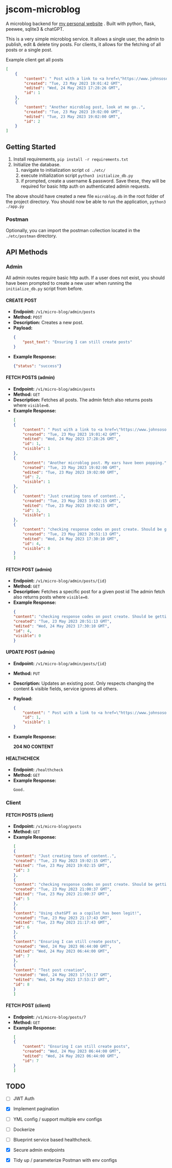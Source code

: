 # jscom-microblog

A microblog backend for [my personal website](https://www.johnsosoka.com/bits/) . Built with python, flask, peewee, 
sqlite3 & chatGPT.

This is a very simple microblog service. It allows a single user, the admin to publish, edit & delete tiny posts. For 
clients, it allows for the fetching of all posts or a single post. 

Example client get all posts

```json
[
    {
        "content": " Post with a link to <a href=\"https://www.johnsosoka.com\">my website</a>. If it works as expected, it should be saved to the db as an href.",
        "created": "Tue, 23 May 2023 19:01:42 GMT",
        "edited": "Wed, 24 May 2023 17:28:26 GMT",
        "id": 1
    },
    {
        "content": "Another microblog post, look at me go..",
        "created": "Tue, 23 May 2023 19:02:00 GMT",
        "edited": "Tue, 23 May 2023 19:02:00 GMT",
        "id": 2
    }
]
```

## Getting Started

1. Install requirements, `pip install -r requirements.txt`
2. Initialize the database.
   1. navigate to initialization script `cd ./etc/` 
   2. execute initialization script `python3 initialize_db.py`
   3. if prompted, create a username & password. Save these, they will be required for basic http auth on authenticated admin requests.

The above should have created a new file `microblog.db` in the root folder of the project directory. You should now be
able to run the application, `python3 ./app.py`

### Postman

Optionally, you can import the postman collection located in the `./etc/postman` directory.

## API Methods

### Admin

All admin routes require basic http auth. If a user does not exist, you should have been prompted to create a new user 
when running the `initialize_db.py` script from before.

#### CREATE POST
- **Endpoint:** `/v1/micro-blog/admin/posts`
- **Method:** `POST`
- **Description:** Creates a new post.
- **Payload:**
    ```json
    {
        "post_text": "Ensuring I can still create posts"
    }
    ```
- **Example Response:**
    ```json
    {"status": "success"}
    ```

#### FETCH POSTS (admin)
- **Endpoint:** `/v1/micro-blog/admin/posts`
- **Method:** `GET`
- **Description:** Fetches all posts. The admin fetch also returns posts where `visible=0`.
- **Example Response:**
    ```json
    [
    {
        "content": " Post with a link to <a href=\"https://www.johnsosoka.com\">my website</a>. If it works as expected, it should be saved to the db as an href.",
        "created": "Tue, 23 May 2023 19:01:42 GMT",
        "edited": "Wed, 24 May 2023 17:28:26 GMT",
        "id": 1,
        "visible": 1
    },
    {
        "content": "Another microblog post. My ears have been popping.",
        "created": "Tue, 23 May 2023 19:02:00 GMT",
        "edited": "Tue, 23 May 2023 19:02:00 GMT",
        "id": 2,
        "visible": 1
    },
    {
        "content": "Just creating tons of content..",
        "created": "Tue, 23 May 2023 19:02:15 GMT",
        "edited": "Tue, 23 May 2023 19:02:15 GMT",
        "id": 3,
        "visible": 1
    },
    {
        "content": "checking response codes on post create. Should be getting a 201",
        "created": "Tue, 23 May 2023 20:51:13 GMT",
        "edited": "Wed, 24 May 2023 17:30:10 GMT",
        "id": 4,
        "visible": 0
    }
    ]
    ```

#### FETCH POST (admin)
- **Endpoint:** `/v1/micro-blog/admin/posts/{id}`
- **Method:** `GET`
- **Description:** Fetches a specific post for a given post id The admin fetch also returns posts where `visible=0`.
- **Example Response:**
    ```json
    {
    "content": "checking response codes on post create. Should be getting a 201",
    "created": "Tue, 23 May 2023 20:51:13 GMT",
    "edited": "Wed, 24 May 2023 17:30:10 GMT",
    "id": 4,
    "visible": 0
    }
    ```

#### UPDATE POST (admin)
- **Endpoint:** `/v1/micro-blog/admin/posts/{id}`
- **Method:** `PUT`
- **Description:** Updates an existing post. Only respects changing the content & visible fields, service ignores all others.
- **Payload:**
    ```json
    {
        "content": " Post with a link to <a href=\"https://www.johnsosoka.com\">my website</a>. If it works as expected, it should be saved to the db as an href. Making another change",
        "id": 1,
        "visible": 1
    }
    ```
- **Example Response:**

    **204 NO CONTENT**

#### HEALTHCHECK
- **Endpoint:** `/healthcheck`
- **Method:** `GET`
- **Example Response:**
    ```
    Good.
    ```
  
### Client

#### FETCH POSTS (client)
- **Endpoint:** `/v1/micro-blog/posts`
- **Method:** `GET`
- **Example Response:**
    ```json
    [
    {
    "content": "Just creating tons of content..",
    "created": "Tue, 23 May 2023 19:02:15 GMT",
    "edited": "Tue, 23 May 2023 19:02:15 GMT",
    "id": 3
    },
    {
    "content": "checking response codes on post create. Should be getting a 201",
    "created": "Tue, 23 May 2023 21:00:37 GMT",
    "edited": "Tue, 23 May 2023 21:00:37 GMT",
    "id": 5
    },
    {
    "content": "Using chatGPT as a copilot has been legit!",
    "created": "Tue, 23 May 2023 21:17:43 GMT",
    "edited": "Tue, 23 May 2023 21:17:43 GMT",
    "id": 6
    },
    {
    "content": "Ensuring I can still create posts",
    "created": "Wed, 24 May 2023 06:44:00 GMT",
    "edited": "Wed, 24 May 2023 06:44:00 GMT",
    "id": 7
    },
    {
    "content": "Test post creation",
    "created": "Wed, 24 May 2023 17:53:17 GMT",
    "edited": "Wed, 24 May 2023 17:53:17 GMT",
    "id": 8
    }
    ]
    ```

#### FETCH POST (client)
- **Endpoint:** `/v1/micro-blog/posts/7`
- **Method:** `GET`
- **Example Response:**
    ```json
    [
    {
        "content": "Ensuring I can still create posts",
        "created": "Wed, 24 May 2023 06:44:00 GMT",
        "edited": "Wed, 24 May 2023 06:44:00 GMT",
        "id": 7
    }
    ]
    ```


## TODO
- [ ] JWT Auth
- [x] Implement pagination
- [ ] YML config / support multiple env configs
- [ ] Dockerize
- [ ] Blueprint service based healthcheck.
- [x] Secure admin endpoints
- [x] Tidy up / parameterize Postman with env configs

